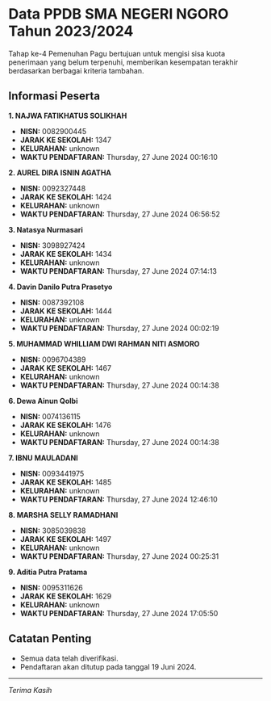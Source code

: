# Data PPDB SMA NEGERI NGORO Tahun 2023/2024
Tahap ke-4 Pemenuhan Pagu bertujuan untuk mengisi sisa kuota penerimaan yang belum terpenuhi, memberikan kesempatan terakhir berdasarkan berbagai kriteria tambahan.

## Informasi Peserta 
**1. NAJWA FATIKHATUS SOLIKHAH**
- **NISN:** 0082900445
- **JARAK KE SEKOLAH:** 1347
- **KELURAHAN:** unknown
- **WAKTU PENDAFTARAN:** Thursday, 27 June 2024 00:16:10

**2. AUREL DIRA ISNIN AGATHA**
- **NISN:** 0092327448
- **JARAK KE SEKOLAH:** 1424
- **KELURAHAN:** unknown
- **WAKTU PENDAFTARAN:** Thursday, 27 June 2024 06:56:52

**3. Natasya Nurmasari**
- **NISN:** 3098927424
- **JARAK KE SEKOLAH:** 1434
- **KELURAHAN:** unknown
- **WAKTU PENDAFTARAN:** Thursday, 27 June 2024 07:14:13

**4. Davin Danilo Putra Prasetyo**
- **NISN:** 0087392108
- **JARAK KE SEKOLAH:** 1444
- **KELURAHAN:** unknown
- **WAKTU PENDAFTARAN:** Thursday, 27 June 2024 00:02:19

**5. MUHAMMAD WHILLIAM DWI RAHMAN NITI ASMORO**
- **NISN:** 0096704389
- **JARAK KE SEKOLAH:** 1467
- **KELURAHAN:** unknown
- **WAKTU PENDAFTARAN:** Thursday, 27 June 2024 00:14:38

**6. Dewa Ainun Qolbi**
- **NISN:** 0074136115
- **JARAK KE SEKOLAH:** 1476
- **KELURAHAN:** unknown
- **WAKTU PENDAFTARAN:** Thursday, 27 June 2024 00:14:38

**7. IBNU MAULADANI**
- **NISN:** 0093441975
- **JARAK KE SEKOLAH:** 1485
- **KELURAHAN:** unknown
- **WAKTU PENDAFTARAN:** Thursday, 27 June 2024 12:46:10

**8. MARSHA SELLY RAMADHANI**
- **NISN:** 3085039838
- **JARAK KE SEKOLAH:** 1497
- **KELURAHAN:** unknown
- **WAKTU PENDAFTARAN:** Thursday, 27 June 2024 00:25:31

**9. Aditia Putra Pratama**
- **NISN:** 0095311626
- **JARAK KE SEKOLAH:** 1629
- **KELURAHAN:** unknown
- **WAKTU PENDAFTARAN:** Thursday, 27 June 2024 17:05:50

## Catatan Penting

- Semua data telah diverifikasi.
- Pendaftaran akan ditutup pada tanggal 19 Juni 2024.
---
_Terima Kasih_